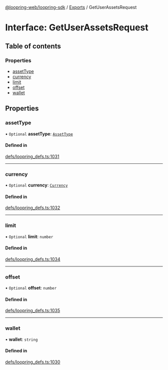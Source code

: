 [@loopring-web/loopring-sdk](../README.md) / [Exports](../modules.md) / GetUserAssetsRequest

# Interface: GetUserAssetsRequest

## Table of contents

### Properties

- [assetType](GetUserAssetsRequest.md#assettype)
- [currency](GetUserAssetsRequest.md#currency)
- [limit](GetUserAssetsRequest.md#limit)
- [offset](GetUserAssetsRequest.md#offset)
- [wallet](GetUserAssetsRequest.md#wallet)

## Properties

### assetType

• `Optional` **assetType**: [`AssetType`](../enums/AssetType.md)

#### Defined in

[defs/loopring_defs.ts:1031](https://github.com/Loopring/loopring_sdk/blob/cd42b57/src/defs/loopring_defs.ts#L1031)

___

### currency

• `Optional` **currency**: [`Currency`](../enums/Currency.md)

#### Defined in

[defs/loopring_defs.ts:1032](https://github.com/Loopring/loopring_sdk/blob/cd42b57/src/defs/loopring_defs.ts#L1032)

___

### limit

• `Optional` **limit**: `number`

#### Defined in

[defs/loopring_defs.ts:1034](https://github.com/Loopring/loopring_sdk/blob/cd42b57/src/defs/loopring_defs.ts#L1034)

___

### offset

• `Optional` **offset**: `number`

#### Defined in

[defs/loopring_defs.ts:1035](https://github.com/Loopring/loopring_sdk/blob/cd42b57/src/defs/loopring_defs.ts#L1035)

___

### wallet

• **wallet**: `string`

#### Defined in

[defs/loopring_defs.ts:1030](https://github.com/Loopring/loopring_sdk/blob/cd42b57/src/defs/loopring_defs.ts#L1030)
